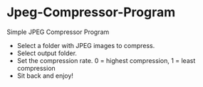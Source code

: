 # Jpeg-Compressor-Program
Simple JPEG Compressor Program


- Select a folder with JPEG images to compress.
- Select output folder.
- Set the compression rate. 0 = highest compression, 1 = least compression
- Sit back and enjoy!
